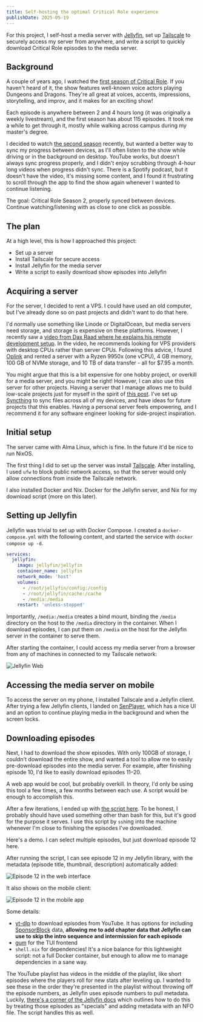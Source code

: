 ```yaml
---
title: Self-hosting the optimal Critical Role experience
publishDate: 2025-05-19
---
```


For this project, I self-host a media server with
[Jellyfin](https://jellyfin.org), set up [Tailscale](http://tailscale.com) to
securely access my server from anywhere, and write a script to quickly download
Critical Role episodes to the media server.

## Background

A couple of years ago, I watched the [first season of Critical
Role](https://youtube.com/playlist?list=PL7atuZxmT954bCkC062rKwXTvJtcqFB8i). If
you haven't heard of it, the show features well-known voice actors playing
Dungeons and Dragons. They're all great at voices, accents, impressions,
storytelling, and improv, and it makes for an exciting show!

Each episode is anywhere between 2 and 4 hours long (it was originally a weekly
livestream), and the first season has about 115 episodes. It took me a while to
get through it, mostly while walking across campus during my master's degree.

I decided to watch [the second
season](https://youtube.com/playlist?list=PL1tiwbzkOjQxD0jjAE7PsWoaCrs0EkBH2&si=jC5UJZD0Azj31FCR)
recently, but wanted a better way to sync my progress between devices, as I'll
often listen to the show while driving or in the background on desktop. YouTube
works, but doesn't always sync progress properly, and I didn't enjoy scrubbing
through 4-hour long videos when progress didn't sync. There is a Spotify
podcast, but it doesn't have the video, it's missing some content, and I found
it frustrating to scroll through the app to find the show again whenever I
wanted to continue listening.

The goal: Critical Role Season 2, properly synced between devices. Continue
watching/listening with as close to one click as possible. 

## The plan

At a high level, this is how I approached this project:

- Set up a server
- Install Tailscale for secure access
- Install Jellyfin for the media server
- Write a script to easily download show episodes into Jellyfin

## Acquiring a server

For the server, I decided to rent a VPS. I could have used an old computer, but
I've already done so on past projects and didn't want to do that here.

I'd normally use something like Linode or DigitalOcean, but media servers need
storage, and storage is expensive on these platforms. However, I recently saw a
[video from Dax Raad where he explains his remote development
setup](https://youtu.be/KQ2gz5i7VAA). In the video, he recommends looking for
VPS providers with desktop CPUs rather than server CPUs. Following this advice,
I found [Oplink](https://oplink.net) and rented a server with a Ryzen 9950x (one
vCPU), 4 GB memory, 100 GB of NVMe storage, and 10 TB of data transfer - all for
$7.95 a month.

You might argue that this is a bit expensive for one hobby project, or overkill
for a media server, and you might be right! However, I can also use this server
for other projects. Having a server that I manage allows me to build low-scale
projects just for myself in the spirit of [this
post](https://thesephist.com/posts/tools/). I've set up
[Syncthing](https://syncthing.net/) to sync files across all of my devices, and
have ideas for future projects that this enables. Having a personal server feels
empowering, and I recommend it for any software engineer looking for
side-project inspiration.

## Initial setup

The server came with Alma Linux, which is fine. In the future it'd be nice to
run NixOS.

The first thing I did to set up the server was install
[Tailscale](https://tailscale.com). After installing, I used `ufw` to block
public network access, so that the server would only allow connections from
inside the Tailscale network.

I also installed Docker and Nix. Docker for the Jellyfin server, and Nix for my
download script (more on this later).
  
## Setting up Jellyfin

Jellyfin was trivial to set up with Docker Compose. I created a
`docker-compose.yml` with the following content, and started the service with
`docker compose up -d`.

```yml
services:
  jellyfin:
    image: jellyfin/jellyfin
    container_name: jellyfin
    network_mode: 'host'
    volumes:
      - /root/jellyfin/config:/config
      - /root/jellyfin/cache:/cache
      - /media:/media
    restart: 'unless-stopped'
```

Importantly, `/media:/media` creates a bind mount, binding the `/media`
directory on the host to the `/media` directory in the container. When I
download episodes, I can put them on `/media` on the host for the Jellyfin
server in the container to serve them.

After starting the container, I could access my media server from a browser from
any of machines in connected to my Tailscale network:

![Jellyfin Web](@images/critical-role-server/jellyfin-web.png)

## Accessing the media server on mobile

To access the server on my phone, I installed Tailscale and a Jellyfin client.
After trying a few Jellyfin clients, I landed on
[SenPlayer](https://apps.apple.com/us/app/senplayer-hdr-media-player/id6443975850),
which has a nice UI and an option to continue playing media in the background
and when the screen locks.

## Downloading episodes

Next, I had to download the show episodes. With only 100GB of storage, I
couldn't download the entire show, and wanted a tool to allow me to easily
pre-download episodes into the media server. For example, after finishing
episode 10, I'd like to easily download episodes 11–20.

A web app would be cool, but probably overkill. In theory, I'd only be using
this tool a few times, a few months between each use. A script would be enough
to accomplish this.

After a few iterations, I ended up with [the script
here](https://github.com/debashisbiswas/critical-role-dl/blob/main/download.sh).
To be honest, I probably should have used something other than bash for this,
but it's good for the purpose it serves. I use this script by `ssh`ing into the
machine whenever I'm close to finishing the episodes I've downloaded.

Here's a demo. I can select multiple episodes, but just download episode 12 here.

<script src="https://asciinema.org/a/720200.js" id="asciicast-720200" async="true"></script>

After running the script, I can see episode 12 in my Jellyfin library, with the
metadata (episode title, thumbnail, description) automatically added:

![Episode 12 in the web interface](@images/critical-role-server/episode12web.png)

It also shows on the mobile client:

![Episode 12 in the mobile app](@images/critical-role-server/episode12mobile.png)

Some details:

- [yt-dlp](https://github.com/yt-dlp/yt-dlp) to download episodes from YouTube.
  It has options for including [SponsorBlock](https://sponsor.ajay.app/) data,
  **allowing me to add chapter data that Jellyfin can use to skip the intro sequence
  and intermission for each episode**
- [gum](https://github.com/charmbracelet/gum) for the TUI frontend
- `shell.nix` for dependencies! It's a nice balance for this lightweight script:
  not a full Docker container, but enough to allow me to manage dependencies in
  a sane way.

The YouTube playlist has videos in the middle of the playlist, like short
episodes where the players roll for new stats after leveling up. I wanted to see
these in the order they're presented in the playlist without throwing off the
episode numbers, as Jellyfin uses episode numbers to pull metadata. Luckily,
[there's a corner of the Jellyfin
docs](https://jellyfin.org/docs/general/server/media/shows#show-specials) which
outlines how to do this by treating those episodes as "specials" and adding
metadata with an NFO file. The script handles this as well.
